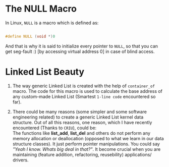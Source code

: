 # The NULL Macro

In Linux, `NULL` is a macro which is defined as:
```c

#define NULL (void *)0

```
And that is why it is said to initialize every pointer to `NULL`, so that you
can get seg-fault :) [by accessing virtual address 0] in case of blind access.

# Linked List Beauty

1. The way generic Linked List is created with the help of `container_of` macro.
The code for this macro is used to calculate the base address of any custom-made
Linked List (Smartest `1-line code` encountered so far).

2. There could be many reasons (some simpler and some software engineering related)
to create a generic Linked List kernel data structure. Out of all this reasons,
one reason, which I have recently encountered (Thanks to `CRIU`), could be: <br/>
The functions like **list\_add**, **list\_del** and others do not perform
any memory allocation or deallocation (opposed to what we learn in our data
structure classes). It just perform pointer manipulations. You could say
_"Yeah I know. Whats big deal in that?"_. It become crucial when you are
maintaining (feature addition, refactoring, reusebility) applications/ drivers.
